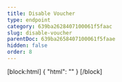 ```yaml
---
title: Disable Voucher
type: endpoint
category: 639ba2628407100061f5faac
slug: disable-voucher
parentDoc: 639ba2658407100061f5faae
hidden: false
order: 8
---
```

[block:html]
{
  "html": "<style>\n.LanguagePicker-divider { \n  display: none; }\n</style>"
}
[/block]